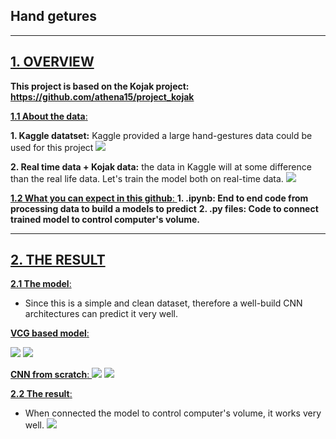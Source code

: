 
## Hand getures
---
## [ 1. OVERVIEW ]()

**This project is based on the Kojak project: https://github.com/athena15/project_kojak**

[ **1.1 About the data**: ]() 

**1. Kaggle datatset:** Kaggle provided a large hand-gestures data could be used for this project 
![](https://i.imgur.com/eFUIMCj.jpg)

**2. Real time data + Kojak data:** the data in Kaggle will at some difference than the real life data. Let's train the model both on real-time data.
![](https://i.imgur.com/KF1jq7x.png)


[ **1.2 What you can expect in this github**: ]() 
**1. .ipynb: End to end code from processing data to build a models to predict**
**2. .py files: Code to connect trained model to control computer's volume.**

---
## [ 2. THE RESULT ]()


[ **2.1 The model**: ]() 
- Since this is a simple and clean dataset, therefore a well-build CNN architectures can predict it very well.

[ **VCG based model**: ]() 

![](https://i.imgur.com/exvGOQH.png)
![](https://i.imgur.com/hIeaXMA.png)

[ **CNN from scratch**: ]() 
![](https://i.imgur.com/ULxGR6h.png)
![](https://i.imgur.com/6ad3Bdr.png)

[ **2.2 The result**: ]() 
- When connected the model to control computer's volume, it works very well. 
![](https://i.imgur.com/qXRS1gR.png)



